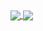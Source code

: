 <a href='#'>
<img align="center" src="https://github-readme-stats.vercel.app/api/top-langs/?username=innofang&hide_border=true&layout=compact&langs_count=8&exclude_repo=innofang.github.io" />
<img align="center" src='https://github-readme-stats.vercel.app/api?username=InnoFang&show_icons=true&theme=flag-india&hide_border=true&hide=contribs&count_private=true'>
</a>
<!--
<a href="#">
    <img align="right" src='https://github-readme-stats.vercel.app/api?username=InnoFang&show_icons=true&hide_border=true&icon_color=3F51B5&title_color=D4AC0D&hide=contribs'>
</a>  
### Hi, it's Inno 👋
- 📫 How to reach me: <innofang@outlook.com>
- ⚡ Fun fact: Trying to be creative
<a href="https://github.com/InnoFang/InnoFang">
    <img align="right" src="https://visitor-badge.laobi.icu//badge?page_id=innofang.github.io">
</a>   
-->


